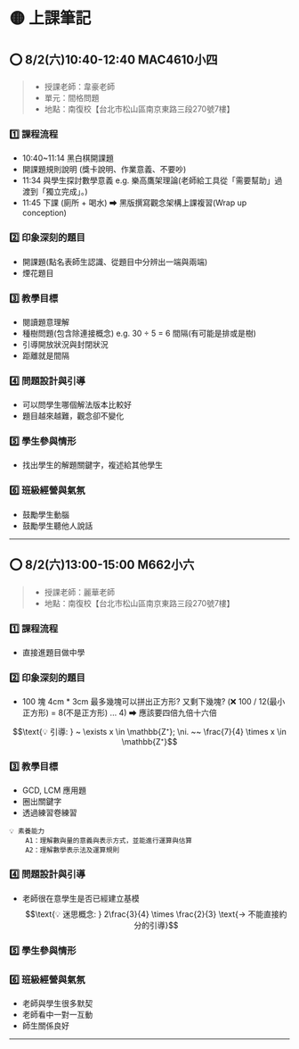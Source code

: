 # 🟡 上課筆記

## ⭕ 8/2(六)10:40-12:40 MAC4610小四

> - 授課老師：韋豪老師
> - 單元：間格問題
> - 地點：南復校【台北市松山區南京東路三段270號7樓】

### 1️⃣ 課程流程

- 10:40~11:14 黑白棋開課題
- 開課題規則說明 (獎卡說明、作業意義、不要吵)
- 11:34 與學生探討數學意義 e.g. 樂高鷹架理論(老師給工具從「需要幫助」過渡到「獨立完成」。)
- 11:45 下課 (廁所 + 喝水) ⮕ 黑版撰寫觀念架構上課複習(Wrap up conception)

### 2️⃣ 印象深刻的題目

- 開課題(點名表師生認識、從題目中分辨出一端與兩端)
- 煙花題目

### 3️⃣ 教學目標

- 閱讀題意理解
- 種樹問題(包含除連接概念) e.g. 30 ÷ 5 = 6 間隔(有可能是排或是樹)
- 引導開放狀況與封閉狀況
- 距離就是間隔

### 4️⃣ 問題設計與引導

- 可以問學生哪個解法版本比較好
- 題目越來越難，觀念卻不變化

### 5️⃣ 學生參與情形

- 找出學生的解題關鍵字，複述給其他學生

### 6️⃣ 班級經營與氣氛

- 鼓勵學生動腦
- 鼓勵學生聽他人說話

---

## ⭕ 8/2(六)13:00-15:00 M662小六

> - 授課老師：麗華老師
> - 地點：南復校【台北市松山區南京東路三段270號7樓】

### 1️⃣ 課程流程

- 直接進題目做中學

### 2️⃣ 印象深刻的題目

- 100 塊 4cm \* 3cm 最多幾塊可以拼出正方形? 又剩下幾塊? (❌ 100 / 12(最小正方形) = 8(不是正方形) ... 4) ⮕ 應該要四倍九倍十六倍

$$\text{💡 引導: } ~ \exists x \in \mathbb{Z⁺}; \ni. ~~ \frac{7}{4} \times x \in \mathbb{Z⁺}$$

### 3️⃣ 教學目標

- GCD, LCM 應用題
- 圈出關鍵字
- 透過練習卷練習

```
💡 素養能力
    A1：理解數與量的意義與表示方式，並能進行運算與估算
    A2：理解數學表示法及運算規則
```

### 4️⃣ 問題設計與引導

- 老師很在意學生是否已經建立基模
  $$\text{💡 迷思概念: } 2\frac{3}{4} \times \frac{2}{3} \text{→ 不能直接約分的引導}$$

### 5️⃣ 學生參與情形

### 6️⃣ 班級經營與氣氛

- 老師與學生很多默契
- 老師看中一對一互動
- 師生關係良好

---
